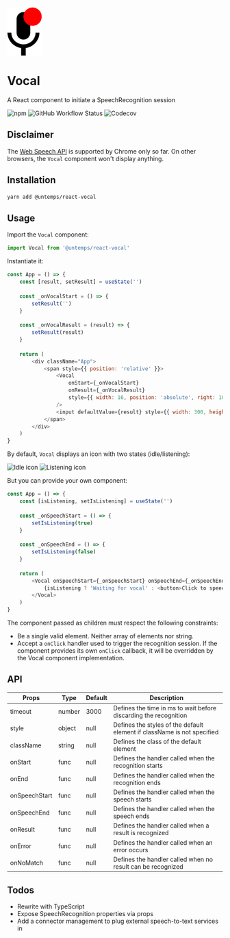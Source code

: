 ![react-vocal](./microphone.png)
# Vocal

A React component to initiate a SpeechRecognition session

![npm](https://img.shields.io/npm/v/@untemps/react-vocal?style=for-the-badge)
![GitHub Workflow Status](https://img.shields.io/github/workflow/status/untemps/react-vocal/deploy?style=for-the-badge)
![Codecov](https://img.shields.io/codecov/c/github/untemps/react-vocal?style=for-the-badge)

## Disclaimer

The [Web Speech API](https://developer.mozilla.org/fr/docs/Web/API/Web_Speech_API) is supported by Chrome only so far. On other browsers, the `Vocal` component won't display anything.

## Installation

```bash
yarn add @untemps/react-vocal
```

## Usage

Import the `Vocal` component:

```javascript
import Vocal from '@untemps/react-vocal'
```

Instantiate it:

```javascript
const App = () => {
	const [result, setResult] = useState('')

	const _onVocalStart = () => {
		setResult('')
	}

	const _onVocalResult = (result) => {
		setResult(result)
	}

	return (
		<div className="App">
			<span style={{ position: 'relative' }}>
				<Vocal
					onStart={_onVocalStart}
					onResult={_onVocalResult}
					style={{ width: 16, position: 'absolute', right: 10, top: -2 }}
				/>
				<input defaultValue={result} style={{ width: 300, height: 40 }} />
			</span>
		</div>
	)
}
```

By default, `Vocal` displays an icon with two states (idle/listening):

![Idle icon](./icon-idle.png)
![Listening icon](./icon-listening.png)

But you can provide your own component:

```javascript
const App = () => {
	const [isListening, setIsListening] = useState('')

	const _onSpeechStart = () => {
		setIsListening(true)
	}

	const _onSpeechEnd = () => {
		setIsListening(false)
	}

	return (
		<Vocal onSpeechStart={_onSpeechStart} onSpeechEnd={_onSpeechEnd}>
			{isListening ? 'Waiting for vocal' : <button>Click to speech</button>}
		</Vocal>
	)
}
```

The component passed as children must respect the following constraints:

-   Be a single valid element. Neither array of elements nor string.
-   Accept a `onClick` handler used to trigger the recognition session. If the component provides its own `onClick` callback, it will be overridden by the Vocal component implementation.

## API

| Props         | Type   | Default | Description                                                             |
| ------------- | ------ | ------- | ----------------------------------------------------------------------- |
| timeout       | number | 3000    | Defines the time in ms to wait before discarding the recognition        |
| style         | object | null    | Defines the styles of the default element if className is not specified |
| className     | string | null    | Defines the class of the default element                                |
| onStart       | func   | null    | Defines the handler called when the recognition starts                  |
| onEnd         | func   | null    | Defines the handler called when the recognition ends                    |
| onSpeechStart | func   | null    | Defines the handler called when the speech starts                       |
| onSpeechEnd   | func   | null    | Defines the handler called when the speech ends                         |
| onResult      | func   | null    | Defines the handler called when a result is recognized                  |
| onError       | func   | null    | Defines the handler called when an error occurs                         |
| onNoMatch     | func   | null    | Defines the handler called when no result can be recognized             |

## Todos

-   Rewrite with TypeScript
-   Expose SpeechRecognition properties via props
-   Add a connector management to plug external speech-to-text services in
